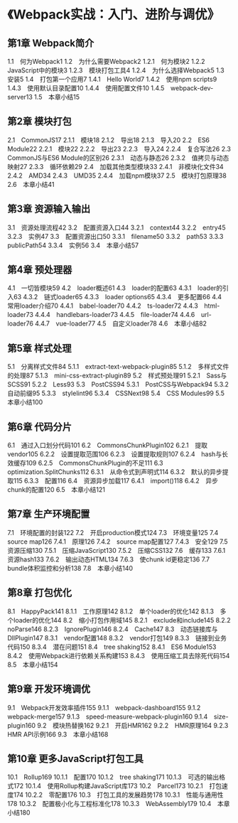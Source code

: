 # 《Webpack实战：入门、进阶与调优》

## 第1章 Webpack简介

1.1　何为Webpack1
1.2　为什么需要Webpack2
1.2.1　何为模块2
1.2.2　JavaScript中的模块3
1.2.3　模块打包工具4
1.2.4　为什么选择Webpack5
1.3　安装5
1.4　打包第一个应用7
1.4.1　Hello World7
1.4.2　使用npm scripts9
1.4.3　使用默认目录配置10
1.4.4　使用配置文件10
1.4.5　webpack-dev-server13
1.5　本章小结15

## 第2章 模块打包

2.1　CommonJS17
2.1.1　模块18
2.1.2　导出18
2.1.3　导入20
2.2　ES6 Module22
2.2.1　模块22
2.2.2　导出23
2.2.3　导入24
2.2.4　复合写法26
2.3　CommonJS与ES6 Module的区别26
2.3.1　动态与静态26
2.3.2　值拷贝与动态映射27
2.3.3　循环依赖29
2.4　加载其他类型模块33
2.4.1　非模块化文件34
2.4.2　AMD34
2.4.3　UMD35
2.4.4　加载npm模块37
2.5　模块打包原理38
2.6　本章小结41

## 第3章 资源输入输出

3.1　资源处理流程42
3.2　配置资源入口44
3.2.1　context44
3.2.2　entry45
3.2.3　实例47
3.3　配置资源出口50
3.3.1　filename50
3.3.2　path53
3.3.3　publicPath54
3.3.4　实例56
3.4　本章小结57

## 第4章 预处理器

4.1　一切皆模块59
4.2　loader概述61
4.3　loader的配置63
4.3.1　loader的引入63
4.3.2　链式loader65
4.3.3　loader options65
4.3.4　更多配置66
4.4　常用loader介绍70
4.4.1　babel-loader70
4.4.2　ts-loader72
4.4.3　html-loader73
4.4.4　handlebars-loader73
4.4.5　file-loader74
4.4.6　url-loader76
4.4.7　vue-loader77
4.5　自定义loader78
4.6　本章小结82

## 第5章 样式处理

5.1　分离样式文件84
5.1.1　extract-text-webpack-plugin85
5.1.2　多样式文件的处理87
5.1.3　mini-css-extract-plugin89
5.2　样式预处理91
5.2.1　Sass与SCSS91
5.2.2　Less93
5.3　PostCSS94
5.3.1　PostCSS与Webpack94
5.3.2　自动前缀95
5.3.3　stylelint96
5.3.4　CSSNext98
5.4　CSS Modules99
5.5　本章小结100

## 第6章 代码分片

6.1　通过入口划分代码101
6.2　CommonsChunkPlugin102
6.2.1　提取vendor105
6.2.2　设置提取范围106
6.2.3　设置提取规则107
6.2.4　hash与长效缓存109
6.2.5　CommonsChunkPlugin的不足111
6.3　optimization.SplitChunks112
6.3.1　从命令式到声明式114
6.3.2　默认的异步提取115
6.3.3　配置116
6.4　资源异步加载117
6.4.1　import()118
6.4.2　异步chunk的配置120
6.5　本章小结121

## 第7章 生产环境配置

7.1　环境配置的封装122
7.2　开启production模式124
7.3　环境变量125
7.4　source map126
7.4.1　原理126
7.4.2　source map配置127
7.4.3　安全129
7.5　资源压缩130
7.5.1　压缩JavaScript130
7.5.2　压缩CSS132
7.6　缓存133
7.6.1　资源hash133
7.6.2　输出动态HTML134
7.6.3　使chunk id更稳定136
7.7　bundle体积监控和分析138
7.8　本章小结140

## 第8章 打包优化

8.1　HappyPack141
8.1.1　工作原理142
8.1.2　单个loader的优化142
8.1.3　多个loader的优化144
8.2　缩小打包作用域145
8.2.1　exclude和include145
8.2.2　noParse146
8.2.3　IgnorePlugin146
8.2.4　Cache147
8.3　动态链接库与DllPlugin147
8.3.1　vendor配置148
8.3.2　vendor打包149
8.3.3　链接到业务代码150
8.3.4　潜在问题151
8.4　tree shaking152
8.4.1　ES6 Module153
8.4.2　使用Webpack进行依赖关系构建153
8.4.3　使用压缩工具去除死代码154
8.5　本章小结154

## 第9章 开发环境调优

9.1　Webpack开发效率插件155
9.1.1　webpack-dashboard155
9.1.2　webpack-merge157
9.1.3　speed-measure-webpack-plugin160
9.1.4　size-plugin160
9.2　模块热替换162
9.2.1　开启HMR162
9.2.2　HMR原理164
9.2.3　HMR API示例166
9.3　本章小结168

## 第10章 更多JavaScript打包工具

10.1　Rollup169
10.1.1　配置170
10.1.2　tree shaking171
10.1.3　可选的输出格式172
10.1.4　使用Rollup构建JavaScript库173
10.2　Parcel173
10.2.1　打包速度174
10.2.2　零配置176
10.3　打包工具的发展趋势178
10.3.1　性能与通用性178
10.3.2　配置极小化与工程标准化178
10.3.3　WebAssembly179
10.4　本章小结180